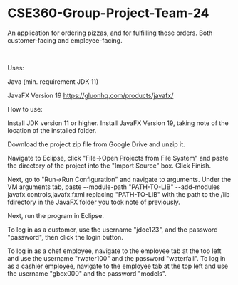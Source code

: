 # CSE360-Group-Project-Team-24
An application for ordering pizzas, and for fulfilling those orders. Both customer-facing and employee-facing.

&nbsp;  

Uses:

Java (min. requirement JDK 11)

JavaFX Version 19
https://gluonhq.com/products/javafx/

How to use:

Install JDK version 11 or higher.
Install JavaFX Version 19, taking note of the location of the installed folder.

Download the project zip file from Google Drive and unzip it.

Navigate to Eclipse, click "File->Open Projects from File System" and paste the directory of the project into the "Import Source" box.
Click Finish.

Next, go to "Run->Run Configuration" and navigate to arguments.
Under the VM arguments tab, paste 
--module-path "PATH-TO-LIB" --add-modules javafx.controls,javafx.fxml
replacing "PATH-TO-LIB" with the path to the /lib fdirectory in the JavaFX folder you took note of previously.

Next, run the program in Eclipse.

To log in as a customer, use the username "jdoe123", and the password "password", then click the login button.

To log in as a chef employee, navigate to the employee tab at the top left and use the username "rwater100" and the password "waterfall".
To log in as a cashier employee, navigate to the employee tab at the top left and use the username "gbox000" and the password "models".
